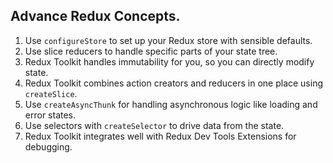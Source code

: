 ## Advance Redux Concepts.

1. Use `configureStore` to set up your Redux store with sensible defaults.
2. Use slice reducers to handle specific parts of your state tree.
3. Redux Toolkit handles immutability for you, so you can directly modify state.
4. Redux Toolkit combines action creators and reducers in one place using `createSlice`.
5. Use `createAsyncThunk` for handling asynchronous logic like loading and error states.
6. Use selectors with `createSelector`  to drive data from the state.
7. Redux Toolkit integrates well with Redux Dev Tools Extensions for debugging.